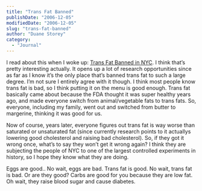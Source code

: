 ```yaml
---
title: "Trans Fat Banned"
publishDate: "2006-12-05"
modifiedDate: "2006-12-05"
slug: "trans-fat-banned"
author: "Duane Storey"
category:
  - "Journal"
---
```


I read about this when I woke up: [Trans Fat Banned in NYC](http://www.cnn.com/2006/HEALTH/12/05/ny.trans.fat.ap/index.html). I think that’s pretty interesting actually. It opens up a lot of research opportunities since as far as I know it’s the only place that’s banned trans fat to such a large degree. I’m not sure I entirely agree with it though. I think most people know trans fat is bad, so I think putting it on the menu is good enough. Trans fat basically came about because the FDA thought it was super healthy years ago, and made everyone switch from animal/vegetable fats to trans fats. So, everyone, including my family, went out and switched from butter to margerine, thinking it was good for us.

Now of course, years later, everyone figures out trans fat is way worse than saturated or unsaturated fat (since currently research points to it actuallys lowering good cholesterol and raising bad cholesterol). So, if they got it wrong once, what’s to say they won’t get it wrong again? I think they are subjecting the people of NYC to one of the largest controlled experiments in history, so I hope they know what they are doing.

Eggs are good.. No wait, eggs are bad. Trans fat is good. No wait, trans fat is bad. Or are they good? Carbs are good for you because they are low fat. Oh wait, they raise blood sugar and cause diabetes.
